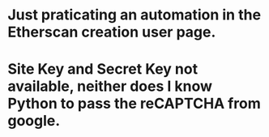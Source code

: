 # Just praticating an automation in the Etherscan creation user page.
# Site Key and Secret Key not available, neither does I know Python to pass the reCAPTCHA from google.
